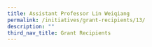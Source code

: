 ```yaml
---
title: Assistant Professor Lin Weiqiang
permalink: /initiatives/grant-recipients/13/
description: ""
third_nav_title: Grant Recipients
---
```

